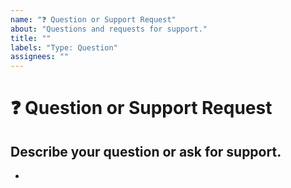 ```yaml
---
name: "❓ Question or Support Request"
about: "Questions and requests for support."
title: ""
labels: "Type: Question"
assignees: ""
---
```


# **❓ Question or Support Request**

## **Describe your question or ask for support.**

<!-- A clear and concise description of what your doubt is. -->

-
